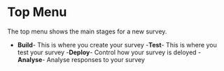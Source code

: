 # Top Menu
The top menu shows the main stages for a new survey.
- **Build**-  This is where you create your survey
-**Test**-  This is where you test your survey
-**Deploy**-  Control how your survey is deloyed
-**Analyse**-  Analyse responses to your survey
